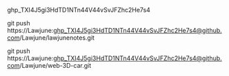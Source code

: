 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

git push https://Lawjune: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@github.com/Lawjune/lawjunenotes.git

git push https://Lawjune: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@github.com/Lawjune/web-3D-car.git